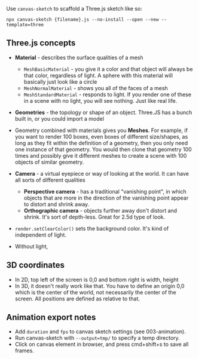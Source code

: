 Use `canvas-sketch` to scaffold a Three.js sketch like so:

```
npx canvas-sketch {filename}.js --no-install --open --new --template=three
```

## Three.js concepts
* __Material__ - describes the surface qualities of a mesh
  * `MeshBasicMaterial` - you give it a color and that object will always be that color, regardless of light.  A sphere with this material will basically just look like a circle
  * `MeshNormalMaterial` - shows you all of the faces of a mesh
  * `MeshStandardMaterial` - responds to light.  If you render one of these in a scene with no light, you will see nothing.  Just like real life.

* __Geometries__ - the topology or shape of an object.  Three.JS has a bunch built in, or you could import a model

* Geometry combined with materials gives you __Meshes__.  For example, if you want to render 100 boxes, even boxes of different size/shapes, as long as they fit within the definition of a geometry, then you only need one instance of that geometry.  You would then clone that geometry 100 times and possibly give it different meshes to create a scene with 100 objects of similar geometry.

* __Camera__ - a virtual eyepiece or way of looking at the world.  It can have all sorts of different qualities
  * __Perspective camera__ - has a traditional "vanishing point", in which objects that are more in the direction of the vanishing point appear to distort and shrink away.  
  * __Orthographic camera__ - objects further away don't distort and shrink.  It's sort of depth-less.  Great for 2.5d type of look.

* `render.setClearColor()` sets the background color. It's kind of independent of light.
* Without light,

## 3D coordinates
* In 2D, top left of the screen is 0,0 and bottom right is width, height
* In 3D, it doesn't really work like that.  You have to define an origin 0,0 which is the center of the world, not necessarily the center of the screen.  All positions are defined as relative to that.

## Animation export notes
* Add `duration` and `fps` to canvas sketch settings (see 003-animation).
* Run canvas-sketch with `--output=tmp/` to specify a temp directory.
* Click on canvas element in browser, and press cmd+shift+s to save all frames.
